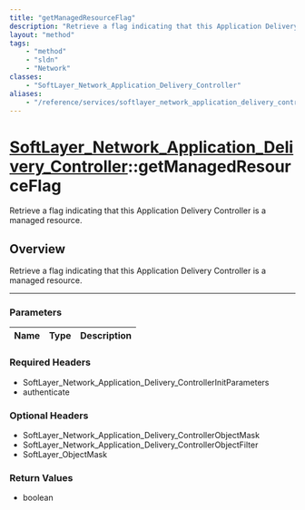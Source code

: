 ```yaml
---
title: "getManagedResourceFlag"
description: "Retrieve a flag indicating that this Application Delivery Controller is a managed resource."
layout: "method"
tags:
    - "method"
    - "sldn"
    - "Network"
classes:
    - "SoftLayer_Network_Application_Delivery_Controller"
aliases:
    - "/reference/services/softlayer_network_application_delivery_controller/getManagedResourceFlag"
---
```

# [SoftLayer_Network_Application_Delivery_Controller](/reference/services/SoftLayer_Network_Application_Delivery_Controller)::getManagedResourceFlag


Retrieve a flag indicating that this Application Delivery Controller is a managed resource.


## Overview 
Retrieve a flag indicating that this Application Delivery Controller is a managed resource.

-----

### Parameters 
|Name | Type | Description |
| --- | --- | --- |


### Required Headers
* SoftLayer_Network_Application_Delivery_ControllerInitParameters
* authenticate


### Optional Headers
* SoftLayer_Network_Application_Delivery_ControllerObjectMask
* SoftLayer_Network_Application_Delivery_ControllerObjectFilter
* SoftLayer_ObjectMask

### Return Values
* boolean




